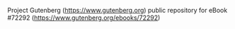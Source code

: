Project Gutenberg (https://www.gutenberg.org) public repository
for eBook #72292 (https://www.gutenberg.org/ebooks/72292)
